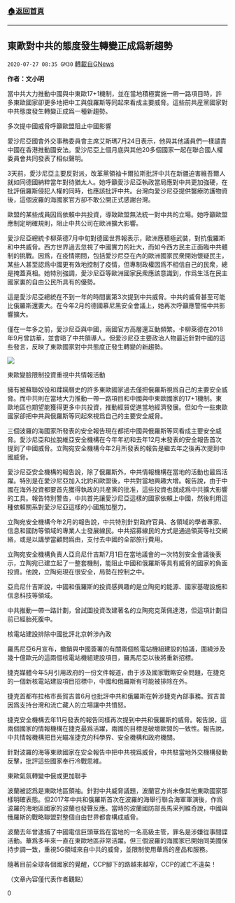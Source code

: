###  [:house:返回首頁](https://github.com/ourhimalayas/txt)
---

## 東歐對中共的態度發生轉變正成爲新趨勢
`2020-07-27 08:35 GM30` [轉載自GNews](https://gnews.org/zh-hant/277423/)

**作者：文小明**

當中共大力推動中國與中東歐17+1機制，並在當地積極實施一帶一路項目時，許多東歐國家卻更多地把中工與俄羅斯等同起來看成主要威脅。這些前共産黨國家對中共態度發生轉變正成爲一種新趨勢。

多次提中國威脅呼籲歐盟阻止中國影響

愛沙尼亞國會外交事務委員會主席艾斯瑪7月24日表示，他與其他議員們一樣譴責中國在香港推動國安法。愛沙尼亞上個月底與其他20多個國家一起在聯合國人權委員會共同發表了相似聲明。

3天前，愛沙尼亞主要反對派，改革黨領袖卡爾拉斯批評中共在新疆迫害維吾爾人就如同德國納粹當年對待猶太人。她呼籲愛沙尼亞執政當局應對中共更加強硬，在批評俄羅斯侵犯人權的同時，也應該批評中共。台灣向愛沙尼亞提供醫療防護物資後，這個波羅的海國家官方卻不敢公開正式感謝台灣。

歐盟的某些成員因爲依賴中共投資，導致歐盟無法統一對中共的立場。她呼籲歐盟應制定明確規則，阻止中共公司在歐洲擴大影響。

愛沙尼亞總統卡柳萊德7月中旬對德國世界報表示，歐洲應積極武裝，對抗俄羅斯和中共威脅。西方世界過去忽視了中國實力的壯大，而如今西方民主正面臨中共體制的挑戰。因爲，在疫情期間，包括愛沙尼亞在內的歐洲國家民衆開始懷疑民主，某些人甚至認爲中國更有效地控制了疫情，但專制政權因爲不相信自己的民衆，總是掩蓋真相。她特別強調，愛沙尼亞等歐洲國家民衆應該意識到，作爲生活在民主國家裏的自由公民所具有的優勢。

這是愛沙尼亞總統在不到一年的時間裏第3次提到中共威脅。中共的威脅甚至可能比俄羅斯還要大。在今年2月的德國慕尼黑安全會議上，她再次呼籲應警惕中共影響擴大。

僅在一年多之前，愛沙尼亞與中國，兩國官方高層還互動頻繁。卡柳萊德在2018年9月曾訪華，並會晤了中共領導人。但愛沙尼亞主要政治人物最近針對中國的這些發言，反映了東歐國家對中共態度正發生轉變的新趨勢。

![](https://s3.amazonaws.com/gnews-media-offload/wp-content/uploads/2020/07/27083130/ccpliek.png)

東歐變臉限制投資重視中共情報活動

擁有被蘇聯奴役和蹂躏曆史的許多東歐國家過去僅把俄羅斯視爲自己的主要安全威脅。而中共則在當地大力推動一帶一路項目和中國與中東歐國家的17+1機制。東歐地區也期望能獲得更多中共投資，推動經貿促進當地經濟發展。但如今一些東歐國家卻把中共與俄羅斯等同起來視爲自己的主要安全威脅。

三個波羅的海國家所發表的安全報告現在都把中國與俄羅斯等同看成主要安全威脅。愛沙尼亞和拉脫維亞安全機構在今年年初和去年12月末發表的安全報告首次提到了中國威脅。立陶宛安全機構今年2月所發表的報告是繼去年之後再次提到中國威脅。

愛沙尼亞安全機構的報告說，除了俄羅斯外，中共情報機構在當地的活動也最爲活躍。特別是在愛沙尼亞加入北約和歐盟後，中共對當地興趣大增。報告說，由于中國在海外投資都要首先獲得執政的共産黨的批准，這些投資也就成爲中共擴大影響的工具。報告特別警告，中共首先讓愛沙尼亞這樣的國家依賴上中國，然後利用這種依賴關系對愛沙尼亞這樣的小國施加壓力。

立陶宛安全機構今年2月的報告說，中共特別針對政府官員、各領域的學者專家、信息和國防等領域的專業人士發展線民。中共招募線民的方式是通過領英等社交網絡，或是以講學當顧問爲由，支付去中國的全部旅行費用。

立陶宛安全機構負責人亞烏尼什吉斯7月1日在當地議會的一次特別安全會議後表示，立陶宛已建立起了一整套機制，能阻止中國和俄羅斯等具有威脅的國家的負面投資。他說，立陶宛現在很安全，局勢在控制之中。

亞烏尼什吉斯說，中國和俄羅斯的投資感興趣的是立陶宛的能源、國家基礎設施和信息科技等領域。

中共推動一帶一路計劃，曾試圖投資改建著名的立陶宛克萊佩達港，但這項計劃目前已經胎死腹中。

核電站建設排除中國批評北京幹涉內政

羅馬尼亞6月宣布，撤銷與中國簽署的有關兩個核電站機組建設的協議，圍繞涉及幾十億歐元的這兩個核電站機組建設項目，羅馬尼亞以後將重新招標。

捷克媒體今年5月引用政府的一份文件報道，由于涉及國家戰略安全問題，在捷克的一個新核電站建設項目招標中，中國和俄羅斯有可能被排除在外。

捷克首都布拉格市長賀吉普6月也批評中共和俄羅斯在幹涉捷克內部事務。賀吉普因爲支持台灣和流亡藏人的立場讓中共憤怒。

捷克安全機構去年11月發表的報告同樣再次提到中共和俄羅斯的威脅。報告說，這兩個國家的情報機構在捷克最爲活躍，兩國的目標是破壞歐盟的一致性。報告說，中共情報機構把目光瞄准捷克的科學界、安全機構和政府機關。

針對波羅的海等東歐國家在安全報告中把中共視爲威脅，中共駐當地外交機構發動反擊，批評這些國家奉行冷戰思維。

東歐氣氛轉變中俄或更加聯手

波蘭被認爲是東歐地區領袖。針對中共威脅議題，波蘭官方尚未像其他東歐國家那樣明確表態。但2017年中共和俄羅斯首次在波羅的海舉行聯合海軍軍演後，作爲波羅的海地區國家的波蘭也發聲反應。當時的波蘭國防部長馬采列維奇說，中國與俄羅斯的戰略聯盟對整個自由世界都會構成威脅。

波蘭去年曾逮捕了中國電信巨頭華爲在當地的一名高級主管，罪名是涉嫌從事間諜活動。華爲多年來一直在東歐地區非常活躍。但三個波羅的海國家已開始同美國保持步調一致，重視5G領域來自中共的威脅，並限制使用華爲的産品和服務。

隨著目前全球各個國家的覺醒，CCP腳下的路越來越窄，CCP的滅亡不遠矣！

（文章內容僅代表作者觀點）

0
